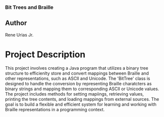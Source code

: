 ### Bit Trees and Braille
## Author
Rene Urias Jr.

# Project Description
This project involves creating a Java program that utilizes a binary tree structure to efficienlty store and convert mappings between Braille and other representations, such as ASCII and Unicode. The 'BitTree' class is designed to handle the conversion by representing Braille charatcters as binary strings and mapping them to corresponding ASCII or Unicode values. The project includes methods for setting mapiings, retrieving values, printing the tree contents, and loading mappings from external sources. The goal is to build a flexible and efficient system for learning and working with Braille representations in a programming context.
